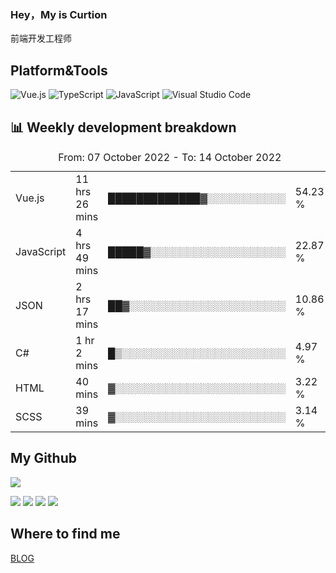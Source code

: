 ### Hey，My is Curtion
前端开发工程师
## Platform&Tools

![Vue.js](https://img.shields.io/badge/-Vue.js-4FC08D?style=flat-square&logo=Vue.js&logoColor=white)
![TypeScript](https://img.shields.io/badge/-TypeScript-007ACC?style=flat-square&logo=typescript&logoColor=white)
![JavaScript](https://img.shields.io/badge/-JavaScript-F7DF1E?style=flat-square&logo=javascript&logoColor=black)
![Visual Studio Code](https://img.shields.io/badge/-VSCode-007ACC?style=flat-square&logo=Visual-Studio-Code&logoColor=white)

## 📊 Weekly development breakdown

<!--START_SECTION:waka-->

<table><caption>From: 07 October 2022 - To: 14 October 2022</caption><tr><td>Vue.js</td><td>11 hrs 26 mins</td><td>█████████████▓░░░░░░░░░░░</td><td>54.23 %</td></tr><tr><td>JavaScript</td><td>4 hrs 49 mins</td><td>█████▓░░░░░░░░░░░░░░░░░░░</td><td>22.87 %</td></tr><tr><td>JSON</td><td>2 hrs 17 mins</td><td>██▓░░░░░░░░░░░░░░░░░░░░░░</td><td>10.86 %</td></tr><tr><td>C#</td><td>1 hr 2 mins</td><td>█▒░░░░░░░░░░░░░░░░░░░░░░░</td><td>4.97 %</td></tr><tr><td>HTML</td><td>40 mins</td><td>▓░░░░░░░░░░░░░░░░░░░░░░░░</td><td>3.22 %</td></tr><tr><td>SCSS</td><td>39 mins</td><td>▓░░░░░░░░░░░░░░░░░░░░░░░░</td><td>3.14 %</td></tr></table>

<!--END_SECTION:waka-->

## My Github

![](http://github-profile-summary-cards.vercel.app/api/cards/profile-details?username=curtion&theme=nord_bright)

![](http://github-profile-summary-cards.vercel.app/api/cards/stats?username=curtion&theme=nord_bright)
![](http://github-profile-summary-cards.vercel.app/api/cards/productive-time?username=curtion&theme=nord_bright&utcOffset=8)
![](http://github-profile-summary-cards.vercel.app/api/cards/repos-per-language?username=curtion&theme=nord_bright)
![](http://github-profile-summary-cards.vercel.app/api/cards/most-commit-language?username=curtion&theme=nord_bright)

## Where to find me

[BLOG](https://blog.3gxk.net)
